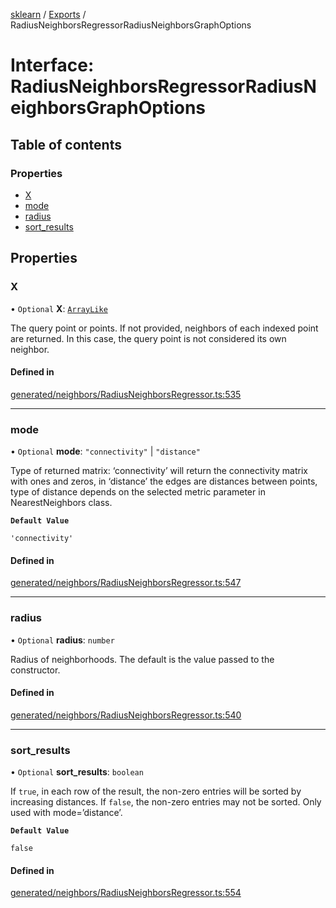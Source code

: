 [sklearn](../readme.md) / [Exports](../modules.md) / RadiusNeighborsRegressorRadiusNeighborsGraphOptions

# Interface: RadiusNeighborsRegressorRadiusNeighborsGraphOptions

## Table of contents

### Properties

- [X](RadiusNeighborsRegressorRadiusNeighborsGraphOptions.md#x)
- [mode](RadiusNeighborsRegressorRadiusNeighborsGraphOptions.md#mode)
- [radius](RadiusNeighborsRegressorRadiusNeighborsGraphOptions.md#radius)
- [sort\_results](RadiusNeighborsRegressorRadiusNeighborsGraphOptions.md#sort_results)

## Properties

### X

• `Optional` **X**: [`ArrayLike`](../modules.md#arraylike)

The query point or points. If not provided, neighbors of each indexed point are returned. In this case, the query point is not considered its own neighbor.

#### Defined in

[generated/neighbors/RadiusNeighborsRegressor.ts:535](https://github.com/transitive-bullshit/scikit-learn-ts/blob/367336a/packages/sklearn/src/generated/neighbors/RadiusNeighborsRegressor.ts#L535)

___

### mode

• `Optional` **mode**: ``"connectivity"`` \| ``"distance"``

Type of returned matrix: ‘connectivity’ will return the connectivity matrix with ones and zeros, in ‘distance’ the edges are distances between points, type of distance depends on the selected metric parameter in NearestNeighbors class.

**`Default Value`**

`'connectivity'`

#### Defined in

[generated/neighbors/RadiusNeighborsRegressor.ts:547](https://github.com/transitive-bullshit/scikit-learn-ts/blob/367336a/packages/sklearn/src/generated/neighbors/RadiusNeighborsRegressor.ts#L547)

___

### radius

• `Optional` **radius**: `number`

Radius of neighborhoods. The default is the value passed to the constructor.

#### Defined in

[generated/neighbors/RadiusNeighborsRegressor.ts:540](https://github.com/transitive-bullshit/scikit-learn-ts/blob/367336a/packages/sklearn/src/generated/neighbors/RadiusNeighborsRegressor.ts#L540)

___

### sort\_results

• `Optional` **sort\_results**: `boolean`

If `true`, in each row of the result, the non-zero entries will be sorted by increasing distances. If `false`, the non-zero entries may not be sorted. Only used with mode=’distance’.

**`Default Value`**

`false`

#### Defined in

[generated/neighbors/RadiusNeighborsRegressor.ts:554](https://github.com/transitive-bullshit/scikit-learn-ts/blob/367336a/packages/sklearn/src/generated/neighbors/RadiusNeighborsRegressor.ts#L554)

